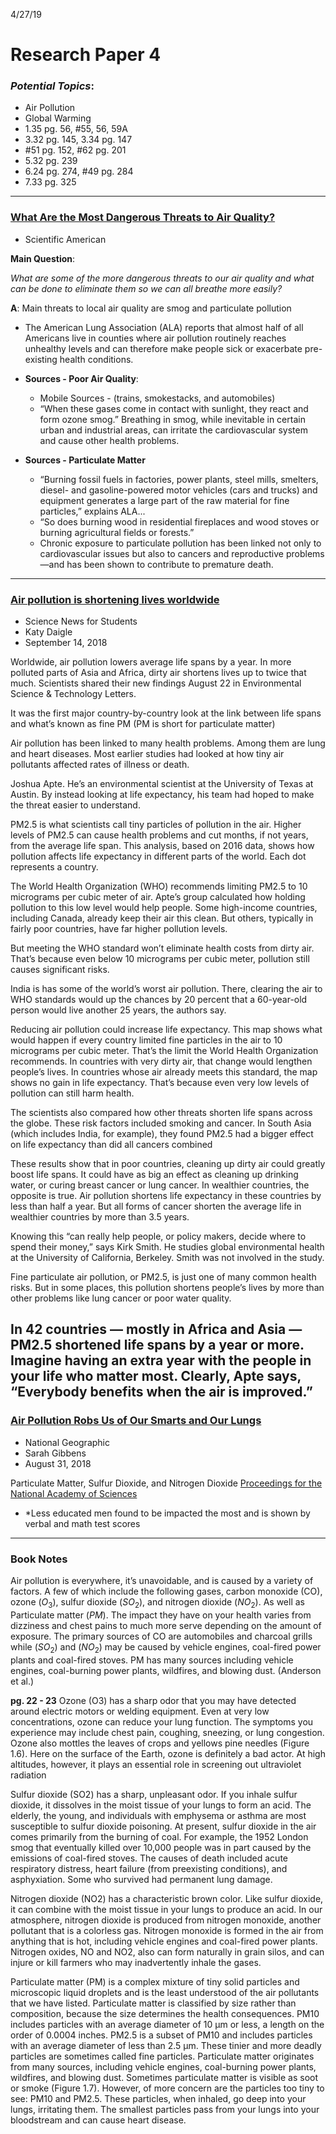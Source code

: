 4/27/19

# **Research Paper 4**
### **_Potential Topics_**:
- Air Pollution
- Global Warming
- 1.35 pg. 56, #55, 56, 59A
- 3.32 pg. 145, 3.34 pg. 147
- #51 pg. 152, #62 pg. 201
- 5.32 pg. 239
- 6.24 pg. 274, #49 pg. 284
- 7.33 pg. 325

---

### **[What Are the Most Dangerous Threats to Air Quality?](https://www.scientificamerican.com/article/what-are-the-most-dangerous-threats-to-air-quality/)**
- Scientific American

**Main Question**:

_What are some of the more dangerous threats to our air quality and what can be done to eliminate them so we can all breathe more easily?_

**A**: Main threats to local air quality are smog and particulate pollution


- The American Lung Association (ALA) reports that almost half of all Americans live in counties where air pollution routinely reaches unhealthy levels and can therefore make people sick or exacerbate pre-existing health conditions.
- **Sources - Poor Air Quality**:
  - Mobile Sources - (trains, smokestacks, and automobiles)
  - “When these gases come in contact with sunlight, they react and form ozone smog.” Breathing in smog, while inevitable in certain urban and industrial areas, can irritate the cardiovascular system and cause other health problems.

- **Sources - Particulate Matter**
  - “Burning fossil fuels in factories, power plants, steel mills, smelters, diesel- and gasoline-powered motor vehicles (cars and trucks) and equipment generates a large part of the raw material for fine particles,” explains ALA... 
  - “So does burning wood in residential fireplaces and wood stoves or burning agricultural fields or forests.”
  - Chronic exposure to particulate pollution has been linked not only to cardiovascular issues but also to cancers and reproductive problems—and has been shown to contribute to premature death.



---

### **[Air pollution is shortening lives worldwide](https://www.sciencenewsforstudents.org/article/air-pollution-shortening-lives-worldwide)**
- Science News for Students
- Katy Daigle
- September 14, 2018

Worldwide, air pollution lowers average life spans by a year. In more polluted parts of Asia and Africa, dirty air shortens lives up to twice that much. Scientists shared their new findings August 22 in Environmental Science & Technology Letters.

It was the first major country-by-country look at the link between life spans and what’s known as fine PM (PM is short for particulate matter)

Air pollution has been linked to many health problems. Among them are lung and heart diseases. Most earlier studies had looked at how tiny air pollutants affected rates of illness or death.

Joshua Apte. He’s an environmental scientist at the University of Texas at Austin. By instead looking at life expectancy, his team had hoped to make the threat easier to understand.

PM2.5 is what scientists call tiny particles of pollution in the air. Higher levels of PM2.5 can cause health problems and cut months, if not years, from the average life span. This analysis, based on 2016 data, shows how pollution affects life expectancy in different parts of the world. Each dot represents a country.

The World Health Organization (WHO) recommends limiting PM2.5 to 10 micrograms per cubic meter of air. Apte’s group calculated how holding pollution to this low level would help people. Some high-income countries, including Canada, already keep their air this clean. But others, typically in fairly poor countries, have far higher pollution levels.

But meeting the WHO standard won’t eliminate health costs from dirty air. That’s because even below 10 micrograms per cubic meter, pollution still causes significant risks.

India is has some of the world’s worst air pollution. There, clearing the air to WHO standards would up the chances by 20 percent that a 60-year-old person would live another 25 years, the authors say.

Reducing air pollution could increase life expectancy. This map shows what would happen if every country limited fine particles in the air to 10 micrograms per cubic meter. That’s the limit the World Health Organization recommends. In countries with very dirty air, that change would lengthen people’s lives. In countries whose air already meets this standard, the map shows no gain in life expectancy. That’s because even very low levels of pollution can still harm health.

The scientists also compared how other threats shorten life spans across the globe. These risk factors included smoking and cancer. In South Asia (which includes India, for example), they found PM2.5 had a bigger effect on life expectancy than did all cancers combined

These results show that in poor countries, cleaning up dirty air could greatly boost life spans. It could have as big an effect as cleaning up drinking water, or curing breast cancer or lung cancer. In wealthier countries, the opposite is true. Air pollution shortens life expectancy in these countries by less than half a year. But all forms of cancer shorten the average life in wealthier countries by more than 3.5 years.

Knowing this “can really help people, or policy makers, decide where to spend their money,” says Kirk Smith. He studies global environmental health at the University of California, Berkeley. Smith was not involved in the study.

Fine particulate air pollution, or PM2.5, is just one of many common health risks. But in some places, this pollution shortens people’s lives by more than other problems like lung cancer or poor water quality. 

In 42 countries — mostly in Africa and Asia —  PM2.5 shortened life spans by a year or more. Imagine having an extra year with the people in your life who matter most. Clearly, Apte says, “Everybody benefits when the air is improved.”
---

### **[Air Pollution Robs Us of Our Smarts and Our Lungs](https://www.nationalgeographic.com/environment/2018/09/news-air-quality-brain-cognitive-function/)**
- National Geographic
- Sarah Gibbens
- August 31, 2018

Particulate Matter, Sulfur Dioxide, and Nitrogen Dioxide
[Proceedings for the National Academy of Sciences](https://www.pnas.org/content/115/37/9193)

- *Less educated men found to be impacted the most and is shown by verbal and math test scores

---

### **Book Notes**

Air pollution is everywhere, it’s unavoidable, and is caused by a variety of factors. A few of which include the following gases, carbon monoxide (CO), ozone ($O_3$), sulfur dioxide ($SO_2$), and nitrogen dioxide ($NO_2$). As well as Particulate matter ($PM$). The impact they have on your health varies from dizziness and chest pains to much more serve depending on the amount of exposure. The primary sources of CO are automobiles and charcoal grills while $(SO_2)$ and $(NO_2)$ may be caused by vehicle engines, coal-fired power plants and coal-fired stoves. PM has many sources including vehicle engines, coal-burning power plants, wildfires, and blowing dust. (Anderson et al.)

**pg. 22 - 23**
Ozone (O3) has a sharp odor that you may have detected around electric motors or welding equipment. Even at very low concentrations, ozone can reduce your lung function. The symptoms you experience may include chest pain, coughing, sneezing, or lung congestion. Ozone also mottles the leaves of crops and yellows pine needles (Figure 1.6). Here on the surface of the Earth, ozone is definitely a bad actor. At high altitudes, however, it plays an essential role in screening out ultraviolet radiation

Sulfur dioxide (SO2) has a sharp, unpleasant odor. If you inhale sulfur dioxide, it dissolves in the moist tissue of your lungs to form an acid. The elderly, the young, and individuals with emphysema or asthma are most susceptible to sulfur dioxide poisoning. At present, sulfur dioxide in the air comes primarily from the burning of coal. For example, the 1952 London smog that eventually killed over 10,000 people was in part caused by the emissions of coal-fired stoves. The causes of death included acute respiratory distress, heart failure (from preexisting conditions), and asphyxiation. Some who survived had permanent lung damage.

Nitrogen dioxide (NO2) has a characteristic brown color. Like sulfur dioxide, it can combine with the moist tissue in your lungs to produce an acid. In our atmosphere, nitrogen dioxide is produced from nitrogen monoxide, another pollutant that is a colorless gas. Nitrogen monoxide is formed in the air from anything that is hot, including vehicle engines and coal-fired power plants. Nitrogen oxides, NO and NO2, also can form naturally in grain silos, and can injure or kill farmers who may inadvertently inhale the gases.

Particulate matter (PM) is a complex mixture of tiny solid particles and microscopic liquid droplets and is the least understood of the air pollutants that we have listed. Particulate matter is classified by size rather than composition, because the size determines the health consequences. PM10 includes particles with an average diameter of 10 μm or less, a length on the order of 0.0004 inches. PM2.5 is a subset of PM10 and includes particles with an average diameter of less than 2.5 μm. These tinier and more deadly particles are sometimes called fine particles. Particulate matter originates from many sources, including vehicle engines, coal-burning power plants, wildfires, and blowing dust. Sometimes particulate matter is visible as soot or smoke (Figure 1.7). However, of more concern are the particles too tiny to see: PM10 and PM2.5. These particles, when inhaled, go deep into your lungs, irritating them. The smallest particles pass from your lungs into your bloodstream and can cause heart disease.